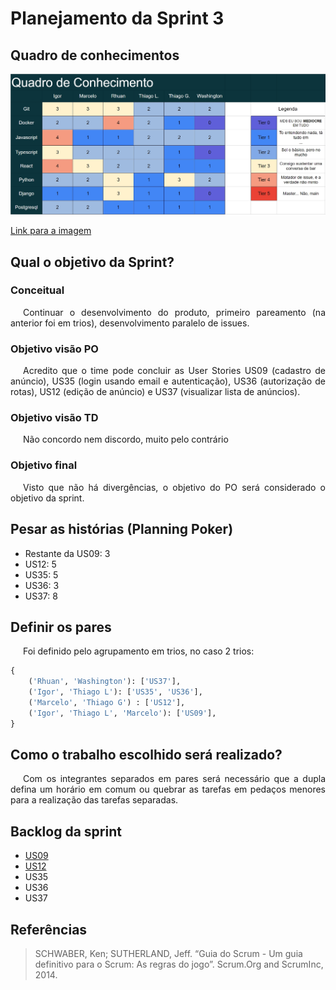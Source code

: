 # Planejamento da Sprint 3

## Quadro de conhecimentos

![Quadro conhecimentos](../../../assets/equipe/quadro_sprint2.jpg)

<a href="https://drive.google.com/file/d/1uydCa6GdV0EkR9Cfc88E3BOEN69kM0zj/view?usp=sharing" target="_blank" rel="noopener noreferrer">Link para a imagem</a>

## Qual o objetivo da Sprint?

### Conceitual

<p style="text-indent: 20px; text-align: justify">
Continuar o desenvolvimento do produto, primeiro pareamento (na anterior foi em trios), desenvolvimento paralelo de issues.
</p>

### Objetivo visão PO

<p style="text-indent: 20px; text-align: justify">
Acredito que o time pode concluir as User Stories US09 (cadastro de anúncio), US35 (login usando email e autenticação), US36 (autorização de rotas), US12 (edição de anúncio) e US37 (visualizar lista de anúncios).
</p>

### Objetivo visão TD

<p style="text-indent: 20px; text-align: justify">
Não concordo nem discordo, muito pelo contrário
</p>

### Objetivo final

<p style="text-indent: 20px; text-align: justify">
Visto que não há divergências, o objetivo do PO será considerado o objetivo da sprint.
</p>

## Pesar as histórias (Planning Poker)

- Restante da US09: 3
- US12: 5
- US35: 5
- US36: 3
- US37: 8

## Definir os pares

<p style="text-indent: 20px; text-align: justify">
Foi definido pelo agrupamento em trios, no caso 2 trios:
</p>

``` python
{   
    ('Rhuan', 'Washington'): ['US37'],
    ('Igor', 'Thiago L'): ['US35', 'US36'],
    ('Marcelo', 'Thiago G') : ['US12'],
    ('Igor', 'Thiago L', 'Marcelo'): ['US09'],
}
```

## Como o trabalho escolhido será realizado?

<p style="text-indent: 20px; text-align: justify">
Com os integrantes separados em pares será necessário que a dupla defina um horário em comum ou quebrar as tarefas em pedaços menores para a realização das tarefas separadas.
</p>

## Backlog da sprint

- [US09](https://github.com/UnBArqDsw2020-2/2020.2_G7_gXchange_DOCS/issues/133)
- [US12](https://github.com/UnBArqDsw2020-2/2020.2_G7_gXchange_DOCS/issues/137)
- US35
- US36
- US37

## Referências

> SCHWABER, Ken; SUTHERLAND, Jeff. “Guia do Scrum - Um guia definitivo para o Scrum: As regras do jogo”. Scrum.Org and ScrumInc, 2014.
